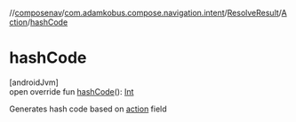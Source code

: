 //[composenav](../../../../index.md)/[com.adamkobus.compose.navigation.intent](../../index.md)/[ResolveResult](../index.md)/[Action](index.md)/[hashCode](hash-code.md)

# hashCode

[androidJvm]\
open override fun [hashCode](hash-code.md)(): [Int](https://kotlinlang.org/api/latest/jvm/stdlib/kotlin/-int/index.html)

Generates hash code based on [action](action.md) field
